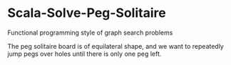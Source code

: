 # Scala-Solve-Peg-Solitaire
Functional programming style of graph search problems

The peg solitaire board is of equilateral shape, and we want to repeatedly jump pegs over holes until there is only one peg left.
